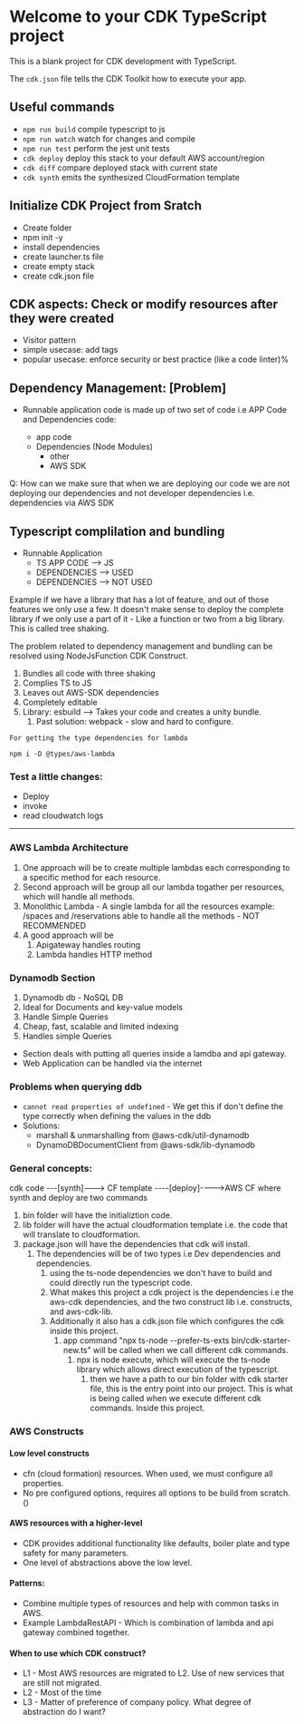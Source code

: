 # Welcome to your CDK TypeScript project

This is a blank project for CDK development with TypeScript.

The `cdk.json` file tells the CDK Toolkit how to execute your app.

## Useful commands

* `npm run build`   compile typescript to js
* `npm run watch`   watch for changes and compile
* `npm run test`    perform the jest unit tests
* `cdk deploy`      deploy this stack to your default AWS account/region
* `cdk diff`        compare deployed stack with current state
* `cdk synth`       emits the synthesized CloudFormation template

## Initialize CDK Project from Sratch 
* Create folder 
* npm init -y 
* install dependencies 
* create launcher.ts file 
* create empty stack 
* create cdk.json file

## CDK aspects: Check or modify resources after they were created 
* Visitor pattern 
* simple usecase: add tags 
* popular usecase: enforce security or best practice (like a code linter)%

## Dependency Management: [Problem]
* Runnable application code is made up of two set of code i.e APP Code and Dependencies code:

  * app code
  * Dependencies (Node Modules)
    * other
    * AWS SDK

Q: How can we make sure that when we are deploying our code we are not deploying our dependencies and not developer dependencies i.e. dependencies via AWS SDK

## Typescript complilation and bundling

* Runnable Application
  * TS APP CODE --> JS
  * DEPENDENCIES --> USED
  * DEPENDENCIES --> NOT USED

Example if we have a library that has a lot of feature, and out of those features we only use a few. It doesn't make sense to deploy the complete library if we only use a part of it - Like a function or two from a big library. This is called tree shaking.

The problem related to dependency management and bundling can be resolved using NodeJsFunction CDK Construct.

1. Bundles all code with three shaking
2. Complies TS to JS
3. Leaves out AWS-SDK dependencies
4. Completely editable
5. Library: esbuild --> Takes your code and creates a unity bundle.
    1. Past solution: webpack - slow and hard to configure.

```
For getting the type dependencies for lambda 

npm i -D @types/aws-lambda
```

### Test a little changes:
 
 - Deploy 
 - invoke
 - read cloudwatch logs

---
### AWS Lambda Architecture

1. One approach will be to create multiple lambdas each corresponding to a specific method for each resource.
2. Second approach will be group all our lambda togather per resources, which will handle all methods. 
3. Monolithic Lambda - A single lambda for all the resources example: /spaces and /reservations able to handle all the methods - NOT RECOMMENDED
4. A good approach will be
   1. Apigateway handles routing 
   2. Lambda handles HTTP method


### Dynamodb Section

1. Dynamodb db - NoSQL DB
2. Ideal for Documents and key-value models
3. Handle Simple Queries 
4. Cheap, fast, scalable and limited indexing
5. Handles simple Queries

- Section deals with putting all queries inside a lamdba and api gateway.
- Web Application can be handled via the internet 

### Problems when querying ddb 
- `cannot read properties of undefined`  - We get this if don't define the type correctly when defining the values in the ddb
- Solutions:
  - marshall & unmarshalling from @aws-cdk/util-dynamodb
  - DynamoDBDocumentClient from @aws-sdk/lib-dynamodb
  
### General concepts:

cdk code ---[synth]---> CF template ----[deploy]---->AWS CF
where synth and deploy are two commands

1. bin folder will have the initializtion code.
2. lib folder will have the actual cloudformation template i.e. the code that will translate to cloudformation.
3. package.json will have the dependencies that cdk will install.
   1. The dependencies will be of two types i.e Dev dependencies and dependencies.
      1. using the ts-node dependencies we don't have to build and could directly run the typescript code.
      2. What makes this project a cdk project is the dependencies i.e the aws-cdk dependencies, and the two construct lib i.e. constructs, and aws-cdk-lib.
      3. Additionally it also has a cdk.json file which configures the cdk inside this project.
         1. app command "npx ts-node --prefer-ts-exts bin/cdk-starter-new.ts" will be called when we call different cdk commands. 
            1. npx is node execute, which will execute the ts-node library which allows direct execution of the typescript. 
               1. then we have a path to our bin folder with cdk starter file, this is the entry point into our project. This is what is being called when we execute different cdk commands. Inside this project.

### AWS Constructs

#### Low level constructs
 - cfn (cloud formation) resources. When used, we must configure all properties.
 - No pre configured options, requires all options to be build from scratch. ()

#### AWS resources with a higher-level 
- CDK provides additional functionality like defaults, boiler plate and type safety for many parameters.
- One level of abstractions above the low level.
  
#### Patterns:
- Combine multiple types of resources and help with common tasks in AWS. 
- Example LambdaRestAPI - Which is combination of lambda and api gateway combined together.

#### When to use which CDK construct?
- L1 - Most AWS resources are migrated to L2. Use of new services that are still not migrated.
- L2 - Most of the time
- L3 - Matter of preference of company policy. What degree of abstraction do I want?